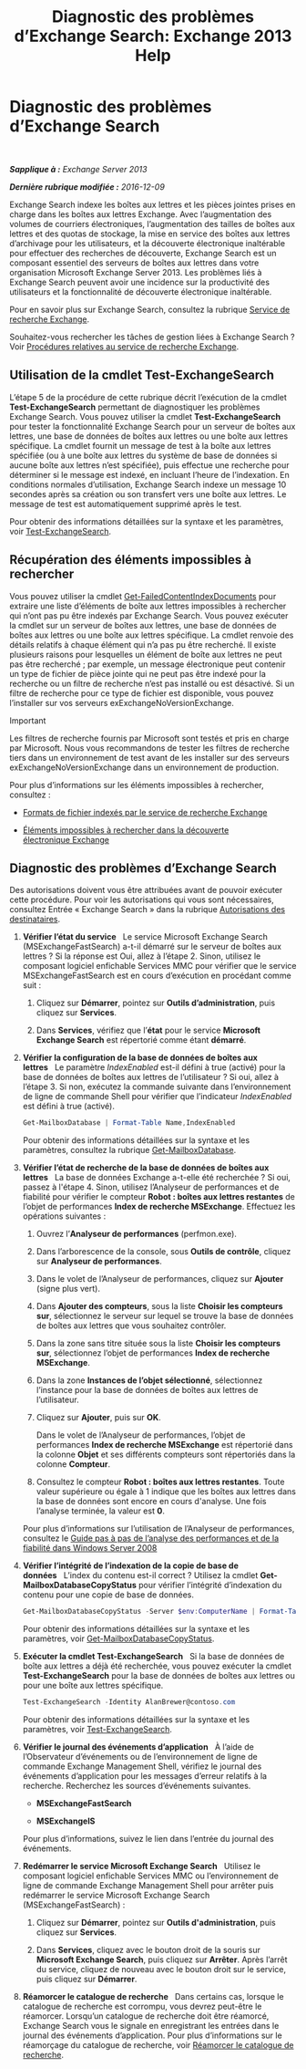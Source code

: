 ﻿---
title: 'Diagnostic des problèmes d’Exchange Search: Exchange 2013 Help'
TOCTitle: Diagnostic des problèmes d’Exchange Search
ms:assetid: 8cfa26f4-ccf0-42dd-8570-67018188b4e8
ms:mtpsurl: https://technet.microsoft.com/fr-fr/library/Bb123701(v=EXCHG.150)
ms:contentKeyID: 52062998
ms.date: 04/24/2018
mtps_version: v=EXCHG.150
ms.translationtype: HT
---

# Diagnostic des problèmes d’Exchange Search

 

_**Sapplique à :** Exchange Server 2013_

_**Dernière rubrique modifiée :** 2016-12-09_

Exchange Search indexe les boîtes aux lettres et les pièces jointes prises en charge dans les boîtes aux lettres Exchange. Avec l’augmentation des volumes de courriers électroniques, l’augmentation des tailles de boîtes aux lettres et des quotas de stockage, la mise en service des boîtes aux lettres d’archivage pour les utilisateurs, et la découverte électronique inaltérable pour effectuer des recherches de découverte, Exchange Search est un composant essentiel des serveurs de boîtes aux lettres dans votre organisation Microsoft Exchange Server 2013. Les problèmes liés à Exchange Search peuvent avoir une incidence sur la productivité des utilisateurs et la fonctionnalité de découverte électronique inaltérable.

Pour en savoir plus sur Exchange Search, consultez la rubrique [Service de recherche Exchange](exchange-search-exchange-2013-help.md).

Souhaitez-vous rechercher les tâches de gestion liées à Exchange Search ? Voir [Procédures relatives au service de recherche Exchange](exchange-search-procedures-exchange-2013-help.md).

## Utilisation de la cmdlet Test-ExchangeSearch

L’étape 5 de la procédure de cette rubrique décrit l’exécution de la cmdlet **Test-ExchangeSearch** permettant de diagnostiquer les problèmes Exchange Search. Vous pouvez utiliser la cmdlet **Test-ExchangeSearch** pour tester la fonctionnalité Exchange Search pour un serveur de boîtes aux lettres, une base de données de boîtes aux lettres ou une boîte aux lettres spécifique. La cmdlet fournit un message de test à la boîte aux lettres spécifiée (ou à une boîte aux lettres du système de base de données si aucune boîte aux lettres n’est spécifiée), puis effectue une recherche pour déterminer si le message est indexé, en incluant l’heure de l’indexation. En conditions normales d’utilisation, Exchange Search indexe un message 10 secondes après sa création ou son transfert vers une boîte aux lettres. Le message de test est automatiquement supprimé après le test.

Pour obtenir des informations détaillées sur la syntaxe et les paramètres, voir [Test-ExchangeSearch](https://technet.microsoft.com/fr-fr/library/bb124733\(v=exchg.150\)).

## Récupération des éléments impossibles à rechercher

Vous pouvez utiliser la cmdlet [Get-FailedContentIndexDocuments](https://technet.microsoft.com/fr-fr/library/dd351154\(v=exchg.150\)) pour extraire une liste d’éléments de boîte aux lettres impossibles à rechercher qui n’ont pas pu être indexés par Exchange Search. Vous pouvez exécuter la cmdlet sur un serveur de boîtes aux lettres, une base de données de boîtes aux lettres ou une boîte aux lettres spécifique. La cmdlet renvoie des détails relatifs à chaque élément qui n’a pas pu être recherché. Il existe plusieurs raisons pour lesquelles un élément de boîte aux lettres ne peut pas être recherché ; par exemple, un message électronique peut contenir un type de fichier de pièce jointe qui ne peut pas être indexé pour la recherche ou un filtre de recherche n’est pas installé ou est désactivé. Si un filtre de recherche pour ce type de fichier est disponible, vous pouvez l’installer sur vos serveurs exExchangeNoVersionExchange.

> [!IMPORTANT]  
> Les filtres de recherche fournis par Microsoft sont testés et pris en charge par Microsoft. Nous vous recommandons de tester les filtres de recherche tiers dans un environnement de test avant de les installer sur des serveurs exExchangeNoVersionExchange dans un environnement de production.


Pour plus d’informations sur les éléments impossibles à rechercher, consultez :

  - [Formats de fichier indexés par le service de recherche Exchange](file-formats-indexed-by-exchange-search-exchange-2013-help.md)

  - [Éléments impossibles à rechercher dans la découverte électronique Exchange](unsearchable-items-in-exchange-ediscovery-exchange-2013-help.md)

## Diagnostic des problèmes d’Exchange Search

Des autorisations doivent vous être attribuées avant de pouvoir exécuter cette procédure. Pour voir les autorisations qui vous sont nécessaires, consultez Entrée « Exchange Search » dans la rubrique [Autorisations des destinataires](recipients-permissions-exchange-2013-help.md).

1.  **Vérifier l’état du service**   Le service Microsoft Exchange Search (MSExchangeFastSearch) a-t-il démarré sur le serveur de boîtes aux lettres ? Si la réponse est Oui, allez à l’étape 2. Sinon, utilisez le composant logiciel enfichable Services MMC pour vérifier que le service MSExchangeFastSearch est en cours d’exécution en procédant comme suit :
    
    1.  Cliquez sur **Démarrer**, pointez sur **Outils d’administration**, puis cliquez sur **Services**.
    
    2.  Dans **Services**, vérifiez que l’**état** pour le service **Microsoft Exchange Search** est répertorié comme étant **démarré**.

2.  **Vérifier la configuration de la base de données de boîtes aux lettres**   Le paramètre *IndexEnabled* est-il défini à true (activé) pour la base de données de boîtes aux lettres de l’utilisateur ? Si oui, allez à l’étape 3. Si non, exécutez la commande suivante dans l’environnement de ligne de commande Shell pour vérifier que l’indicateur *IndexEnabled* est défini à true (activé).
    
    ```powershell
    Get-MailboxDatabase | Format-Table Name,IndexEnabled
    ```
    
    Pour obtenir des informations détaillées sur la syntaxe et les paramètres, consultez la rubrique [Get-MailboxDatabase](https://technet.microsoft.com/fr-fr/library/bb124924\(v=exchg.150\)).

3.  **Vérifier l’état de recherche de la base de données de boîtes aux lettres**   La base de données Exchange a-t-elle été recherchée ? Si oui, passez à l'étape 4. Sinon, utilisez l’Analyseur de performances et de fiabilité pour vérifier le compteur **Robot : boîtes aux lettres restantes** de l’objet de performances **Index de recherche MSExchange**. Effectuez les opérations suivantes :
    
    1.  Ouvrez l’**Analyseur de performances** (perfmon.exe).
    
    2.  Dans l’arborescence de la console, sous **Outils de contrôle**, cliquez sur **Analyseur de performances**.
    
    3.  Dans le volet de l’Analyseur de performances, cliquez sur **Ajouter** (signe plus vert).
    
    4.  Dans **Ajouter des compteurs**, sous la liste **Choisir les compteurs sur**, sélectionnez le serveur sur lequel se trouve la base de données de boîtes aux lettres que vous souhaitez contrôler.
    
    5.  Dans la zone sans titre située sous la liste **Choisir les compteurs sur**, sélectionnez l’objet de performances **Index de recherche MSExchange**.
    
    6.  Dans la zone **Instances de l’objet sélectionné**, sélectionnez l’instance pour la base de données de boîtes aux lettres de l’utilisateur.
    
    7.  Cliquez sur **Ajouter**, puis sur **OK**.
        
        Dans le volet de l’Analyseur de performances, l’objet de performances **Index de recherche MSExchange** est répertorié dans la colonne **Objet** et ses différents compteurs sont répertoriés dans la colonne **Compteur**.
    
    8.  Consultez le compteur **Robot : boîtes aux lettres restantes**. Toute valeur supérieure ou égale à 1 indique que les boîtes aux lettres dans la base de données sont encore en cours d'analyse. Une fois l’analyse terminée, la valeur est **0**.
    
    Pour plus d’informations sur l’utilisation de l’Analyseur de performances, consultez le [Guide pas à pas de l’analyse des performances et de la fiabilité dans Windows Server 2008](https://go.microsoft.com/fwlink/p/?linkid=178005)

4.  **Vérifier l’intégrité de l’indexation de la copie de base de données**   L’index du contenu est-il correct ? Utilisez la cmdlet **Get-MailboxDatabaseCopyStatus** pour vérifier l’intégrité d’indexation du contenu pour une copie de base de données.
    
    ```powershell
    Get-MailboxDatabaseCopyStatus -Server $env:ComputerName | Format-Table Name,Status,ContentIndex* -Auto
    ```
    
    Pour obtenir des informations détaillées sur la syntaxe et les paramètres, voir [Get-MailboxDatabaseCopyStatus](https://technet.microsoft.com/fr-fr/library/dd298044\(v=exchg.150\)).

5.  **Exécuter la cmdlet Test-ExchangeSearch**   Si la base de données de boîte aux lettres a déjà été recherchée, vous pouvez exécuter la cmdlet **Test-ExchangeSearch** pour la base de données de boîtes aux lettres ou pour une boîte aux lettres spécifique.
    
    ```powershell
    Test-ExchangeSearch -Identity AlanBrewer@contoso.com
    ```
    
    Pour obtenir des informations détaillées sur la syntaxe et les paramètres, voir [Test-ExchangeSearch](https://technet.microsoft.com/fr-fr/library/bb124733\(v=exchg.150\)).

6.  **Vérifier le journal des événements d’application**   À l’aide de l’Observateur d’événements ou de l’environnement de ligne de commande Exchange Management Shell, vérifiez le journal des événements d’application pour les messages d’erreur relatifs à la recherche. Recherchez les sources d’événements suivantes.
    
      - **MSExchangeFastSearch**
    
      - **MSExchangeIS**
    
    Pour plus d’informations, suivez le lien dans l’entrée du journal des événements.

7.  **Redémarrer le service Microsoft Exchange Search**   Utilisez le composant logiciel enfichable Services MMC ou l’environnement de ligne de commande Exchange Management Shell pour arrêter puis redémarrer le service Microsoft Exchange Search (MSExchangeFastSearch) :
    
    1.  Cliquez sur **Démarrer**, pointez sur **Outils d'administration**, puis cliquez sur **Services**.
    
    2.  Dans **Services**, cliquez avec le bouton droit de la souris sur **Microsoft Exchange Search**, puis cliquez sur **Arrêter**. Après l’arrêt du service, cliquez de nouveau avec le bouton droit sur le service, puis cliquez sur **Démarrer**.

8.  **Réamorcer le catalogue de recherche**   Dans certains cas, lorsque le catalogue de recherche est corrompu, vous devrez peut-être le réamorcer. Lorsqu’un catalogue de recherche doit être réamorcé, Exchange Search vous le signale en enregistrant les entrées dans le journal des événements d’application. Pour plus d’informations sur le réamorçage du catalogue de recherche, voir [Réamorcer le catalogue de recherche](reseed-the-search-catalog-exchange-2013-help.md).

